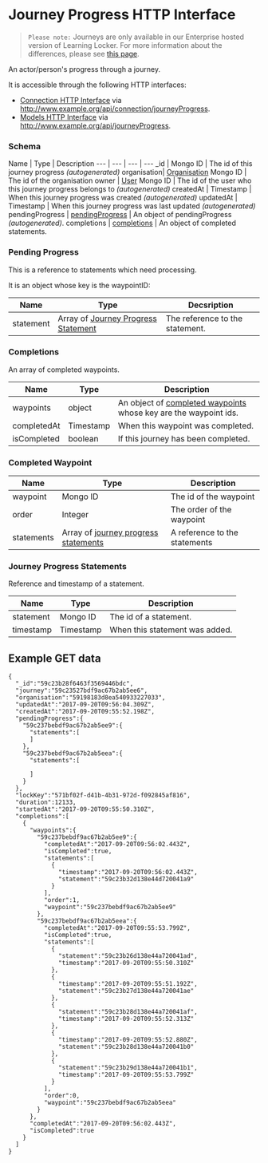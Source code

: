 ---
---

# Journey Progress HTTP Interface

> `Please note:` Journeys are only available in our Enterprise hosted version of Learning Locker. For more information about the differences, please see [this page](https://learninglocker.net/faqs/open-source-vs-saas-lrs/).

An actor/person's progress through a journey.

It is accessible through the following HTTP interfaces:

- [Connection HTTP Interface](../http-connection) via http://www.example.org/api/connection/journeyProgress.
- [Models HTTP Interface](../http-models) via http://www.example.org/api/journeyProgress.

### Schema

Name | Type | Description
--- | --- | --- | ---
_id | Mongo ID | The id of this journey progress _(autogenerated)_
organisation| [Organisation](../http-organisations#schema) Mongo ID | The id of the organisation 
owner | [User](../http-users#schema) Mongo ID | The id of the user who this journey progress belongs to _(autogenerated)_
createdAt |  Timestamp | When this journey progress was created _(autogenerated)_
updatedAt |  Timestamp | When this journey progress was last updated _(autogenerated)_
pendingProgress | [pendingProgress](#pending-progress) | An object of pendingProgress _(autogenerated)_.
completions | [completions](#completions) | An object of completed statements.

### Pending Progress

This is a reference to statements which need processing.

It is an object whose key is the waypointID:

Name | Type | Decsription
--- | --- | ---
statement | Array of [Journey Progress Statement](#journey-progress-statement) | The reference to the statement.

### Completions

An array of completed waypoints.

Name | Type | Description
--- | --- | ---
waypoints | object | An object of [completed waypoints](#completed-waypoint) whose key are the waypoint ids.
completedAt | Timestamp | When this waypoint was completed.
isCompleted | boolean | If this journey has been completed. 


### Completed Waypoint

Name | Type | Description
--- | --- | ---
waypoint | Mongo ID | The id of the waypoint
order | Integer | The order of the waypoint
statements | Array of [journey progress statements](#journey-progress-statements) | A reference to the statements

### Journey Progress Statements

Reference and timestamp of a statement.

Name | Type | Description
--- | --- | ---
statement | Mongo ID | The id of a statement.
timestamp | Timestamp | When this statement was added.

## Example GET data

```
{  
  "_id":"59c23b28f6463f3569446bdc",
  "journey":"59c23527bdf9ac67b2ab5ee6",
  "organisation":"59198183d8ea540933227033",
  "updatedAt":"2017-09-20T09:56:04.309Z",
  "createdAt":"2017-09-20T09:55:52.198Z",
  "pendingProgress":{  
    "59c237bebdf9ac67b2ab5ee9":{  
      "statements":[
      ]
    },
    "59c237bebdf9ac67b2ab5eea":{  
      "statements":[  

      ]
    }
  },
  "lockKey":"571bf02f-d41b-4b31-972d-f092845af816",
  "duration":12133,
  "startedAt":"2017-09-20T09:55:50.310Z",
  "completions":[  
    {  
      "waypoints":{  
        "59c237bebdf9ac67b2ab5ee9":{  
          "completedAt":"2017-09-20T09:56:02.443Z",
          "isCompleted":true,
          "statements":[  
            {  
              "timestamp":"2017-09-20T09:56:02.443Z",
              "statement":"59c23b32d138e44d720041a9"
            }
          ],
          "order":1,
          "waypoint":"59c237bebdf9ac67b2ab5ee9"
        },
        "59c237bebdf9ac67b2ab5eea":{  
          "completedAt":"2017-09-20T09:55:53.799Z",
          "isCompleted":true,
          "statements":[  
            {  
              "statement":"59c23b26d138e44a720041ad",
              "timestamp":"2017-09-20T09:55:50.310Z"
            },
            {  
              "timestamp":"2017-09-20T09:55:51.192Z",
              "statement":"59c23b27d138e44a720041ae"
            },
            {  
              "statement":"59c23b28d138e44a720041af",
              "timestamp":"2017-09-20T09:55:52.313Z"
            },
            {  
              "timestamp":"2017-09-20T09:55:52.880Z",
              "statement":"59c23b28d138e44a720041b0"
            },
            {  
              "statement":"59c23b29d138e44a720041b1",
              "timestamp":"2017-09-20T09:55:53.799Z"
            }
          ],
          "order":0,
          "waypoint":"59c237bebdf9ac67b2ab5eea"
        }
      },
      "completedAt":"2017-09-20T09:56:02.443Z",
      "isCompleted":true
    }
  ]
}
```
